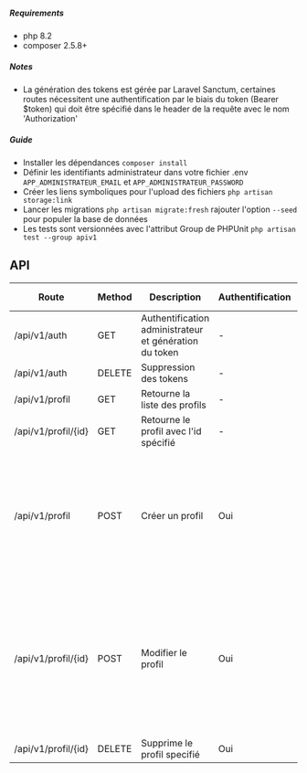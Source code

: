 ##### Requirements
- php 8.2
- composer 2.5.8+


##### Notes
- La génération des tokens est gérée par Laravel Sanctum, certaines routes nécessitent une authentification par le biais du token (Bearer $token) qui doit être spécifié dans le header de la requête avec le nom 'Authorization'

##### Guide

- Installer les dépendances ```composer install```
- Définir les identifiants administrateur dans votre fichier .env ```APP_ADMINISTRATEUR_EMAIL``` et ```APP_ADMINISTRATEUR_PASSWORD```
- Créer les liens symboliques pour l'upload des fichiers ```php artisan storage:link```
- Lancer les migrations ```php artisan migrate:fresh``` rajouter l'option ```--seed``` pour populer la base de données
- Les tests sont versionnées avec l'attribut Group de PHPUnit ```php artisan test --group apiv1  ```




## API 
| Route | Method | Description | Authentification | Champs nécessaires
| ------ | ------ | ------ | ------ | ------ |
| /api/v1/auth | GET | Authentification administrateur et génération du token | - | ```email: string``` <br/> ```password: string``` |
| /api/v1/auth | DELETE | Suppression des tokens | - | - |
| /api/v1/profil | GET | Retourne la liste des profils | - | - |
| /api/v1/profil/{id} | GET | Retourne le profil avec l'id spécifié| - | - |
| /api/v1/profil | POST | Créer un profil | Oui | ```nom: string``` <br/> ```prenom: string``` <br/> ```statut: string [en attente, inactif, actif]``` <br/> ```image: fichier (jpg, jpeg, png, bmp, gif, svg, or webp)``` |
| /api/v1/profil/{id} | POST | Modifier le profil | Oui | Au moins un champ <br/> ```nom: string``` <br/> ```prenom: string``` <br/> ```statut: string [en attente, inactif, actif]``` <br/> ```image: fichier (jpg, jpeg, png, bmp, gif, svg, or webp)```  |
| /api/v1/profil/{id} | DELETE | Supprime le profil specifié | Oui | - |

